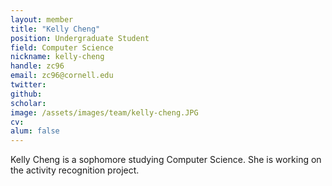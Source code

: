 ```yaml
---
layout: member
title: "Kelly Cheng"
position: Undergraduate Student
field: Computer Science
nickname: kelly-cheng
handle: zc96
email: zc96@cornell.edu
twitter: 
github: 
scholar: 
image: /assets/images/team/kelly-cheng.JPG
cv: 
alum: false
---
```

Kelly Cheng is a sophomore studying Computer Science. She is working on the activity recognition project.